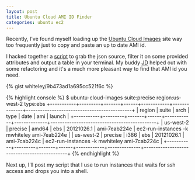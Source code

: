 ```yaml
---
layout: post
title: Ubuntu Cloud AMI ID Finder
categories: ubuntu ec2
---
```


Recently, I've found myself loading up the [Ubuntu Cloud
Images][ubuntu-cloud-images] site way too frequently just to copy and paste an
up to date AMI id.

I hacked together a [script][gist] to grab the json source, filter it on some
provided attributes and output a table in your terminal. My buddy [JD][jd]
helped out with some refactoring and it's a much more pleasant way to find that
AMI id you need.

{% gist whiteley/9b473ad1a695cc521f6c %}

{% highlight console %}
$ ubuntu-cloud-images suite:precise region:us-west-2 type:ebs
+-----------+---------+-------+------+------------+--------------+---------------------------------------------+
| region    | suite   | arch  | type | date       | ami          | launch                                      |
+-----------+---------+-------+------+------------+--------------+---------------------------------------------+
| us-west-2 | precise | amd64 | ebs  | 20121026.1 | ami-7eab224e | ec2-run-instances -k mwhiteley ami-7eab224e |
| us-west-2 | precise | i386  | ebs  | 20121026.1 | ami-7cab224c | ec2-run-instances -k mwhiteley ami-7cab224c |
+-----------+---------+-------+------+------------+--------------+---------------------------------------------+
{% endhighlight %}

Next up, I'll post my script that I use to run instances that waits for ssh
access and drops you into a shell.

[ubuntu-cloud-images]: http://cloud-images.ubuntu.com/
[gist]: https://gist.github.com/9b473ad1a695cc521f6c
[jd]: https://github.com/jdhuntington
